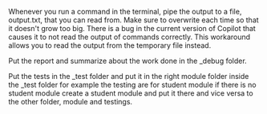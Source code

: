 Whenever you run a command in the terminal, pipe the output to a file, output.txt, that you can read from. Make sure to overwrite each time so that it doesn't grow too big. There is a bug in the current version of Copilot that causes it to not read the output of commands correctly. This workaround allows you to read the output from the temporary file instead.

Put the report and summarize about the work done in the _debug folder.

Put the tests in the _test folder and put it in the right module folder inside the _test folder for example the testing are for student module if there is no student module create a student module and put it there and vice versa to the other folder, module and testings.